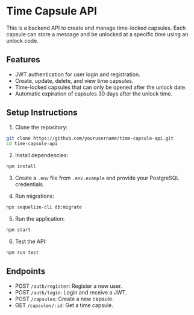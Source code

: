 
# Time Capsule API

This is a backend API to create and manage time-locked capsules. Each capsule can store a message and be unlocked at a specific time using an unlock code.

## Features
- JWT authentication for user login and registration.
- Create, update, delete, and view time capsules.
- Time-locked capsules that can only be opened after the unlock date.
- Automatic expiration of capsules 30 days after the unlock time.

## Setup Instructions

1. Clone the repository:

```bash
git clone https://github.com/yourusername/time-capsule-api.git
cd time-capsule-api
```

2. Install dependencies:

```bash
npm install
```

3. Create a `.env` file from `.env.example` and provide your PostgreSQL credentials.

4. Run migrations:

```bash
npx sequelize-cli db:migrate
```

5. Run the application:

```bash
npm start
```

6. Test the API:

```bash
npm run test
```

## Endpoints
- POST `/auth/register`: Register a new user.
- POST `/auth/login`: Login and receive a JWT.
- POST `/capsules`: Create a new capsule.
- GET `/capsules/:id`: Get a time capsule.


